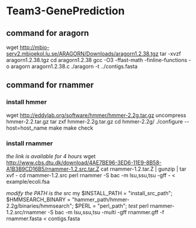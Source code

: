 # Team3-GenePrediction

## command for aragorn
wget http://mbio-serv2.mbioekol.lu.se/ARAGORN/Downloads/aragorn1.2.38.tgz
tar -xvzf aragorn1.2.38.tgz
cd aragorn1.2.38
gcc -O3 -ffast-math -finline-functions -o aragorn aragorn1.2.38.c
./aragorn -t ../contigs.fasta 

## command for rnammer
### install hmmer
wget http://eddylab.org/software/hmmer/hmmer-2.2g.tar.gz
uncompress hmmer-2.2.tar.gz
tar zxf hmmer-2.2g.tar.gz
cd hmmer-2.2g/
./configure --host=host\_name
make
make check

### install rnammer
_the link is available for 4 hours_
wget http://www.cbs.dtu.dk/download/4AE7BE96-3ED6-11E9-8B58-A1B3B9CD16B5/rnammer-1.2.src.tar.Z
cat rnammer-1.2.tar.Z | gunzip | tar xvf -
cd rnammer-1.2.src
perl rnammer -S bac -m lsu,ssu,tsu -gff - < example/ecoli.fsa

_modify the PATH is the src_
my $INSTALL\_PATH = "install\_src\_path";
	$HMMSEARCH_BINARY = "hammer\_path/hmmer-2.2g/binaries/hmmsearch";
	$PERL = "perl\_path";
_test_
perl rnammer-1.2.src/rnammer -S bac -m lsu,ssu,tsu -multi -gff rnammer.gff -f rnammer.fasta < contigs.fasta
